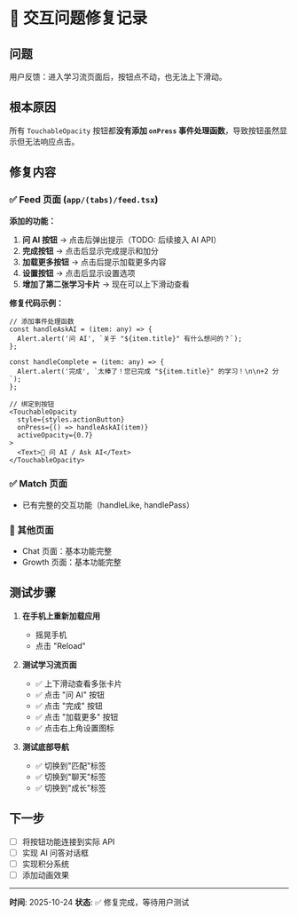 # 🔧 交互问题修复记录

## 问题
用户反馈：进入学习流页面后，按钮点不动，也无法上下滑动。

## 根本原因
所有 `TouchableOpacity` 按钮都**没有添加 `onPress` 事件处理函数**，导致按钮虽然显示但无法响应点击。

## 修复内容

### ✅ Feed 页面 (`app/(tabs)/feed.tsx`)

**添加的功能：**
1. **问 AI 按钮** → 点击后弹出提示（TODO: 后续接入 AI API）
2. **完成按钮** → 点击后显示完成提示和加分
3. **加载更多按钮** → 点击后提示加载更多内容
4. **设置按钮** → 点击后显示设置选项
5. **增加了第二张学习卡片** → 现在可以上下滑动查看

**修复代码示例：**
```tsx
// 添加事件处理函数
const handleAskAI = (item: any) => {
  Alert.alert('问 AI', `关于 "${item.title}" 有什么想问的？`);
};

const handleComplete = (item: any) => {
  Alert.alert('完成', `太棒了！您已完成 "${item.title}" 的学习！\n\n+2 分`);
};

// 绑定到按钮
<TouchableOpacity 
  style={styles.actionButton}
  onPress={() => handleAskAI(item)}
  activeOpacity={0.7}
>
  <Text>🤔 问 AI / Ask AI</Text>
</TouchableOpacity>
```

### ✅ Match 页面
- 已有完整的交互功能（handleLike, handlePass）

### 🔄 其他页面
- Chat 页面：基本功能完整
- Growth 页面：基本功能完整

## 测试步骤

1. **在手机上重新加载应用**
   - 摇晃手机
   - 点击 "Reload"

2. **测试学习流页面**
   - ✅ 上下滑动查看多张卡片
   - ✅ 点击 "问 AI" 按钮
   - ✅ 点击 "完成" 按钮
   - ✅ 点击 "加载更多" 按钮
   - ✅ 点击右上角设置图标

3. **测试底部导航**
   - ✅ 切换到"匹配"标签
   - ✅ 切换到"聊天"标签
   - ✅ 切换到"成长"标签

## 下一步

- [ ] 将按钮功能连接到实际 API
- [ ] 实现 AI 问答对话框
- [ ] 实现积分系统
- [ ] 添加动画效果

---
**时间**: 2025-10-24
**状态**: ✅ 修复完成，等待用户测试


